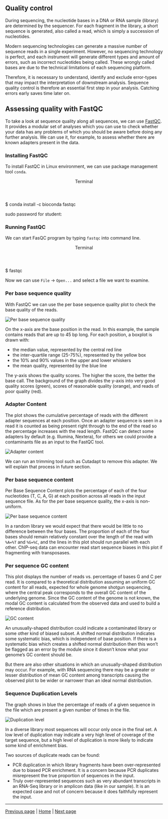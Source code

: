 ## Quality control

During sequencing, the nucleotide bases in a DNA or RNA sample (library) are determined by the sequencer. For each fragment in the library, a short sequence is generated, also called a read, which is simply a succession of nucleotides.

Modern sequencing technologies can generate a massive number of sequence reads in a single experiment. However, no sequencing technology is perfect, and each instrument will generate different types and amount of errors, such as incorrect nucleotides being called. These wrongly called bases are due to the technical limitations of each sequencing platform.

Therefore, it is necessary to understand, identify and exclude error-types that may impact the interpretation of downstream analysis. Sequence quality control is therefore an essential first step in your analysis. Catching errors early saves time later on.

## Assessing quality with FastQC

To take a look at sequence quality along all sequences, we can use [FastQC](https://www.bioinformatics.babraham.ac.uk/projects/fastqc/). It provides a modular set of analyses which you can use to check whether your data has any problems of which you should be aware before doing any further analysis. We can use it, for example, to assess whether there are known adapters present in the data.

### Installing FastQC

To install FastQC in Linux environment, we can use package management tool `conda`.

<div class="console">
  <header>
    <p>Terminal</p>
  </header>
  <div class="consolebody">
    <p>$ conda install -c bioconda fastqc</p>
    <p>sudo password for student:</p>
  </div>
</div>

### Running FastQC

We can start FasQC program by typing `fastqc` into command line.

<div class="console">
  <header>
    <p>Terminal</p>
  </header>
  <div class="consolebody">
    <p>$ fastqc</p>
  </div>
</div>

Now we can use `File` -> `Open...` and select a file we want to examine.

### Per base sequence quality

With FastQC we can use the per base sequence quality plot to check the base quality of the reads. 

![Per base sequence quality](https://raw.githubusercontent.com/katarinagresova/DSIB01_2021/gh-pages/assets/img/per_base_sequence_quality.png)

On the x-axis are the base position in the read. In this example, the sample contains reads that are up to 45 bp long. For each position, a boxplot is drawn with:

- the median value, represented by the central red line
- the inter-quartile range (25-75%), represented by the yellow box
- the 10% and 90% values in the upper and lower whiskers
- the mean quality, represented by the blue line

The y-axis shows the quality scores. The higher the score, the better the base call. The background of the graph divides the y-axis into very good quality scores (green), scores of reasonable quality (orange), and reads of poor quality (red).

### Adapter Content

The plot shows the cumulative percentage of reads with the different adapter sequences at each position. Once an adapter sequence is seen in a read it is counted as being present right through to the end of the read so the percentage increases with the read length. FastQC can detect some adapters by default (e.g. Illumina, Nextera), for others we could provide a contaminants file as an input to the FastQC tool. 

![Adapter content](https://raw.githubusercontent.com/katarinagresova/DSIB01_2021/gh-pages/assets/img/adapter_content.png)

We can run an trimming tool such as Cutadapt to remove this adapter. We will explain that process in future section.

### Per base sequence content

Per Base Sequence Content plots the percentage of each of the four nucleotides (T, C, A, G) at each position across all reads in the input sequence file. As for the per base sequence quality, the x-axis is non-uniform.

![Per base sequence content](https://raw.githubusercontent.com/katarinagresova/DSIB01_2021/gh-pages/assets/img/per_base_sequence_content.png)

In a random library we would expect that there would be little to no difference between the four bases. The proportion of each of the four bases should remain relatively constant over the length of the read with `%A=%T` and `%G=%C`, and the lines in this plot should run parallel with each other. ChIP-seq data can encounter read start sequence biases in this plot if fragmenting with transposases.

### Per sequence GC content

This plot displays the number of reads vs. percentage of bases G and C per read. It is compared to a theoretical distribution assuming an uniform GC content for all reads, expected for whole genome shotgun sequencing, where the central peak corresponds to the overall GC content of the underlying genome. Since the GC content of the genome is not known, the modal GC content is calculated from the observed data and used to build a reference distribution.


![GC content](https://raw.githubusercontent.com/katarinagresova/DSIB01_2021/gh-pages/assets/img/gc_content.png)

An unusually-shaped distribution could indicate a contaminated library or some other kind of biased subset. A shifted normal distribution indicates some systematic bias, which is independent of base position. If there is a systematic bias which creates a shifted normal distribution then this won’t be flagged as an error by the module since it doesn’t know what your genome’s GC content should be.

But there are also other situations in which an unusually-shaped distribution may occur. For example, with RNA sequencing there may be a greater or lesser distribution of mean GC content among transcripts causing the observed plot to be wider or narrower than an ideal normal distribution.

### Sequence Duplication Levels

The graph shows in blue the percentage of reads of a given sequence in the file which are present a given number of times in the file.

![Duplication level](https://raw.githubusercontent.com/katarinagresova/DSIB01_2021/gh-pages/assets/img/duplication_level.png)

In a diverse library most sequences will occur only once in the final set. A low level of duplication may indicate a very high level of coverage of the target sequence, but a high level of duplication is more likely to indicate some kind of enrichment bias.

Two sources of duplicate reads can be found:
- PCR duplication in which library fragments have been over-represented due to biased PCR enrichment. It is a concern because PCR duplicates misrepresent the true proportion of sequences in the input.
- Truly over-represented sequences such as very abundant transcripts in an RNA-Seq library or in amplicon data (like in our sample). It is an expected case and not of concern because it does faithfully represent the input.



---

[Previous page](https://katarinagresova.github.io/DSIB01_2021/preprocessing/) | [Home](https://katarinagresova.github.io/DSIB01_2021/preprocessing/) | [Next page](https://katarinagresova.github.io/DSIB01_2021/preprocessing/umi.html)
